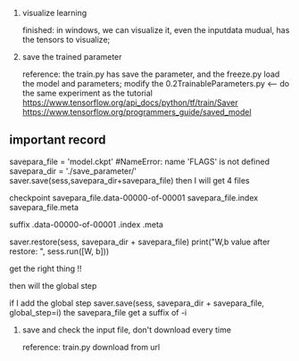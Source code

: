 1. visualize learning

    finished: in windows, we can visualize it, even the inputdata mudual, has the tensors to visualize;

1. save the trained parameter

    reference: the train.py has save the parameter, and the freeze.py load the model and parameters;
    modify the 0.2TrainableParameters.py 
        <-- do the same experiment as the tutorial
            https://www.tensorflow.org/api_docs/python/tf/train/Saver
            https://www.tensorflow.org/programmers_guide/saved_model


## important record
savepara_file = 'model.ckpt' #NameError: name 'FLAGS' is not defined
savepara_dir = './save_parameter/'    
saver.save(sess,savepara_dir+savepara_file)
then I will get 4 files

checkpoint
savepara_file.data-00000-of-00001
savepara_file.index
savepara_file.meta

suffix  .data-00000-of-00001  .index  .meta


saver.restore(sess, savepara_dir + savepara_file)
print("W,b value after restore: ", sess.run([W, b]))

get the right thing !!

then will the global step


if I add the global step saver.save(sess, savepara_dir + savepara_file, global_step=i)
the savepara_file get a suffix of -i


1. save and check the input file, don't download every time

    reference: train.py download from url
